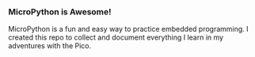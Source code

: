 ### MicroPython is Awesome!

MicroPython is a fun and easy way to practice embedded programming.
I created this repo to collect and document everything I learn
in my adventures with the Pico.